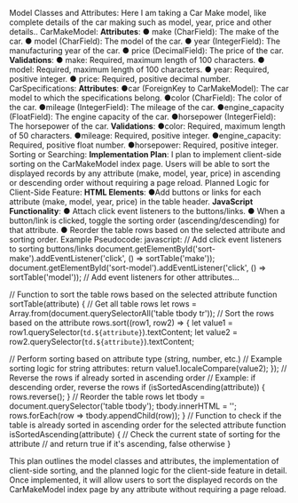 Model Classes and Attributes:
 	Here I am taking a Car Make model, like complete details of the car making such as model, year, price and other details..
CarMakeModel:
 **Attributes**:
●  make (CharField): The make of the car.
●  model (CharField): The model of the car.
●  year (IntegerField): The manufacturing year of the car.
●  price (DecimalField): The price of the car.
**Validations**:
●  make: Required, maximum length of 100 characters.
●  model: Required, maximum length of 100 characters.
●  year: Required, positive integer.
●  price: Required, positive decimal number.
 CarSpecifications:
**Attributes**:
●car (ForeignKey to CarMakeModel): The car model to which the specifications belong.
●color (CharField): The color of the car.
●mileage (IntegerField): The mileage of the car.
●engine_capacity (FloatField): The engine capacity of the car.
●horsepower (IntegerField): The horsepower of the car.
**Validations**:
●color: Required, maximum length of 50 characters.
●mileage: Required, positive integer.
●engine_capacity: Required, positive float number.
●horsepower: Required, positive integer.
 Sorting or Searching:
**Implementation Plan**: I plan to implement client-side sorting on the CarMakeModel index page. Users will be able to sort the displayed records by any attribute (make, model, year, price) in ascending or descending order without requiring a page reload.
Planned Logic for Client-Side Feature:
**HTML Elements**:
●Add buttons or links for each attribute (make, model, year, price) in the table header.
**JavaScript Functionality**:
●  Attach click event listeners to the buttons/links.
●  When a button/link is clicked, toggle the sorting order (ascending/descending) for that attribute.
●  Reorder the table rows based on the selected attribute and sorting order.
Example Pseudocode:
javascript:
// Add click event listeners to sorting buttons/links
document.getElementById('sort-make').addEventListener('click', () => sortTable('make'));
document.getElementById('sort-model').addEventListener('click', () => sortTable('model'));
// Add event listeners for other attributes...
 
// Function to sort the table rows based on the selected attribute
function sortTable(attribute) {
// Get all table rows
    let rows = Array.from(document.querySelectorAll('table tbody tr'));
 // Sort the rows based on the attribute
    rows.sort((row1, row2) => {
        let value1 = row1.querySelector(`td.${attribute}`).textContent;
        let value2 = row2.querySelector(`td.${attribute}`).textContent;


 // Perform sorting based on attribute type (string, number, etc.)
// Example sorting logic for string attributes:
        return value1.localeCompare(value2);
    });
// Reverse the rows if already sorted in ascending order
// Example: if descending order, reverse the rows
    if (isSortedAscending(attribute)) {
        rows.reverse();
    }
// Reorder the table rows
    let tbody = document.querySelector('table tbody');
    tbody.innerHTML = '';
    rows.forEach(row => tbody.appendChild(row));
}
// Function to check if the table is already sorted in ascending order for the selected attribute
function isSortedAscending(attribute) {
// Check the current state of sorting for the attribute
    // and return true if it's ascending, false otherwise
}

This plan outlines the model classes and attributes, the implementation of client-side sorting, and the planned logic for the client-side feature in detail. Once implemented, it will allow users to sort the displayed records on the CarMakeModel index page by any attribute without requiring a page reload.

